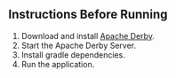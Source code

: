 ## Instructions Before Running
1) Download and install [Apache Derby](https://db.apache.org/derby/).
2) Start the Apache Derby Server.
3) Install gradle dependencies.
4) Run the application.